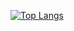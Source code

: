 <!-- ### Hi there 👋 -->

[![Top Langs](https://github-readme-stats.vercel.app/api/top-langs/?username=nullyng&layout=compact)](https://github.com/anuraghazra/github-readme-stats)

<!--
**nullyng/nullyng** is a ✨ _special_ ✨ repository because its `README.md` (this file) appears on your GitHub profile.

Here are some ideas to get you started:

- 🔭 I’m currently working on ...
- 🌱 I’m currently learning ...
- 👯 I’m looking to collaborate on ...
- 🤔 I’m looking for help with ...
- 💬 Ask me about ...
- 📫 How to reach me: ...
- 😄 Pronouns: ...
- ⚡ Fun fact: ...
-->
